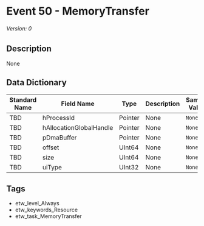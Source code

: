 # Event 50 - MemoryTransfer
###### Version: 0

## Description
None

## Data Dictionary
|Standard Name|Field Name|Type|Description|Sample Value|
|---|---|---|---|---|
|TBD|hProcessId|Pointer|None|`None`|
|TBD|hAllocationGlobalHandle|Pointer|None|`None`|
|TBD|pDmaBuffer|Pointer|None|`None`|
|TBD|offset|UInt64|None|`None`|
|TBD|size|UInt64|None|`None`|
|TBD|uiType|UInt32|None|`None`|

## Tags
* etw_level_Always
* etw_keywords_Resource
* etw_task_MemoryTransfer